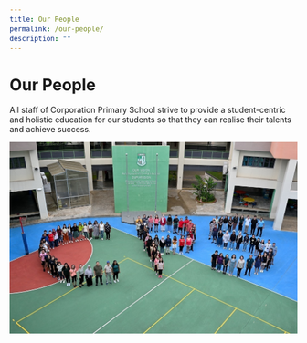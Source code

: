 ```yaml
---
title: Our People
permalink: /our-people/
description: ""
---
```

Our People
==========


All staff of Corporation Primary School strive to provide a student-centric and holistic education for our students so that they can realise their talents and achieve success.


![](/images/CPS%20Formation.jpeg)
